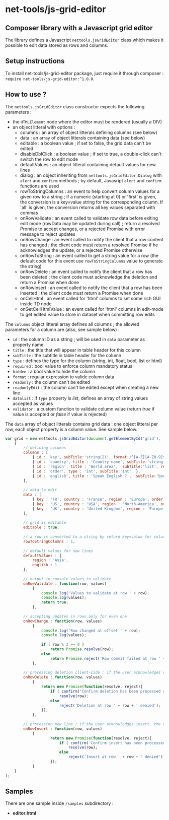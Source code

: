 # net-tools/js-grid-editor

## Composer library with a Javascript grid editor

The library defines a Javascript `nettools.jsGridEditor` class which makes it possible to edit data stored as rows and columns.


## Setup instructions

To install net-tools/js-grid-editor package, just require it through composer : `require net-tools/js-grid-editor:^1.0.0`.




## How to use ?

The `nettools.jsGridEditor` class constructor expects the following parameters :
- the `HTMLElement` node where the editor must be rendered (usually a DIV)
- an object litteral with options :
  + columns : an array of object litterals defining columns (see below)
  + data : an array of object litterals containing data (see below)
  + editable : a boolean value ; if set to false, the grid data can't be edited
  + disableDblClick : a boolean value ; if set to true, a double-click can't switch the row to edit mode
  + defaultValues : an object litteral containing default values for new lines
  + dialog : an object inheriting from `nettools.jsGridEditor.Dialog` with `alert` and `confirm` methods ; by default, Javasript `alert` and `confirm` functions are used
  + rowToStringColumns : an event to help convert column values for a given row to a string ; if a numeric (starting at 0) or 'first' is given, the conversion is a key=value string for the corresponding column. If 'all' is given, the conversion returns all key values separated with commas
  + onRowValidate : an event called to validate row data before exiting edit mode (rowData may be updated during call) ; return a resolved Promise to accept changes, or a rejected Promise with error message to reject updates
  + onRowChange : an event called to notify the client that a row content has changed ; the client code must return a resolved Promise if he acknowledges the update, or a rejected Promise otherwise
  + onRowToString : an event called to get a string value for a row (the default code for this event use `rowToStringColumns` value to generate the string)
  + onRowDelete : an event called to notify the client that a row has been deleted ; the client code must acknowledge the deletion and return a Promise when done
  + onRowInsert : an event called to notify the client that a row has been inserted ; the client code must return a Promise when done
  + onCellHtml : an event called for 'html' columns to set some rich GUI inside TD node
  + onGetCellHtmlValue : an event called for 'html' columns in edit-mode to get edited value to store in dataset when committing row edits


The `columns` object litteral array defines all columns ; the allowed parameters for a column are (also, see sample below) :
- `id` : the column ID as a string ; will be used in `data` parameter as property name
- `title` : the title that will appear in table header for this column
- `subTitle` : the subtitle in table header for the column
- `type` : defines the type for the column (string, int, float, bool, list or html)
- `required` : bool value to enforce column mandatory status
- `hidden` : a bool value to hide the column
- `format` : regular expression to valide column data
- `readonly` : the column can't be edited
- `readonlyEdit` : the column can't be edited except when creating a new line
- `datalist` : if `type` property is *list*, defines an array of string values accepted as values
- `validator` : a custom function to validate column value (return *true* if value is accepted or *false* if value is rejected)


The `data` array of object litterals contains grid data : one object litteral per row, each object property is a column value. See sample below.


```javascript
var grid = new nettools.jsGridEditor(document.getElementById('grid'),
	{
		// defining columns
		columns : [ 
			{ id : 'key', subTitle:'string(2)', format:/^[A-Z][A-Z0-9]$/, required : true, validator:function(v){ return v!='RU'; } },
			{ id : 'country', title : 'Country name', subTitle:'string', readonly : true }, 
			{ id : 'region', title : 'World area',  subTitle:'list', required : true, type:'list', datalist:['Europe', 'America', 'North-America', 'South-America', 'Asia', 'Africa'] },
			{ id : 'order', type : 'int', subTitle:'int'  },
            { id : 'english', title : 'Speak English ?',  subTitle:'bool(0/1)', required : true, type : 'bool' }
		],
	
		// data to edit
		data : [
			{ key : 'FR', country : 'France', region : 'Europe', order : 1, english : 0 },
			{ key : 'US', country : 'USA', region : 'North-America', order : 2, english : 1 },
			{ key : 'UK', country : 'United Kingdom', region : 'Europe', order : 3, english : 1 }
		],
	
		// grid is editable
		editable : true,
	
		// a row is converted to a string by return key=value for column 1 (second column)
		rowToStringColumns : 1,
	
		// default values for new lines
		defaultValues : {
			region : 'Asia',
			english : 1
		},
		
		// output in console values to validate
		onRowValidate : function(row, values)
			{
				console.log('Values to validate at row ' + row);
				console.log(values);
				return true;
			},
	
		// accepting updates in rows only for even one
		onRowChange : function(row, values)
			{
				console.log('Row changed at offset ' + row);
				console.log(values);
				
				if ( row % 2 == 0 )
					return Promise.resolve(row);
				else
					return Promise.reject('Row commit failed at row ' + row);
			},
	
		// processing deletion client-side ; if the user acknowledges deletion, the row is removed from dataset
		onRowDelete : function(row, values)
			{
				return new Promise(function(resolve, reject){
					if ( confirm('Confirm deletion has been processed client-side ?') )
						resolve(row);
					else
						reject('Deletion at row ' + row + ' denied');
				});
			},
	
		// procession new line ; if the user acknowledges insert, the row is inserted in the dataset
		onRowInsert : function(row, values)
			{
					return new Promise(function(resolve, reject){
						if ( confirm('Confirm insert has been processed client-side ?') )
							resolve(row);
						else
							reject('Insert at row ' + row + ' denied');
					});
			}
	}
);
```


## Samples

There are one sample inside `/samples` subdirectory :

- **editor.html**

